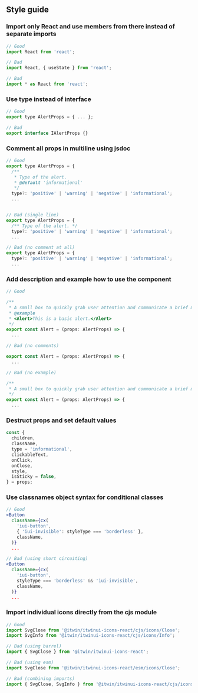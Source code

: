 ## Style guide

### Import only React and use members from there instead of separate imports

```jsx
// Good
import React from 'react';
```

```jsx
// Bad
import React, { useState } from 'react';
```

```jsx
// Bad
import * as React from 'react';
```

### Use type instead of interface

```jsx
// Good
export type AlertProps = { ... };
```

```jsx
// Bad
export interface IAlertProps {}
```

### Comment all props in multiline using jsdoc

```jsx
// Good
export type AlertProps = {
  /**
   * Type of the alert.
   * @default 'informational'
   */
  type?: 'positive' | 'warning' | 'negative' | 'informational';
  ...
```

```jsx

// Bad (single line)
export type AlertProps = {
  /** Type of the alert. */
  type?: 'positive' | 'warning' | 'negative' | 'informational';
  ...
```

```jsx
// Bad (no comment at all)
export type AlertProps = {
  type?: 'positive' | 'warning' | 'negative' | 'informational';
  ...
```

### Add description and example how to use the component

```jsx
// Good

/**
 * A small box to quickly grab user attention and communicate a brief message.
 * @example
 * <Alert>This is a basic alert.</Alert>
 */
export const Alert = (props: AlertProps) => {
  ...
```

```jsx
// Bad (no comments)

export const Alert = (props: AlertProps) => {
  ...
```

```jsx
// Bad (no example)

/**
 * A small box to quickly grab user attention and communicate a brief message.
 */
export const Alert = (props: AlertProps) => {
  ...
```

### Destruct props and set default values

```jsx
const {
  children,
  className,
  type = 'informational',
  clickableText,
  onClick,
  onClose,
  style,
  isSticky = false,
} = props;
```

### Use classnames object syntax for conditional classes

```jsx
// Good
<Button
  className={cx(
    'iui-button',
    { 'iui-invisible': styleType === 'borderless' },
    className,
  )}
  ...
```

```jsx
// Bad (using short circuiting)
<Button
  className={cx(
    'iui-button',
    styleType === 'borderless' && 'iui-invisible',
    className,
  )}
  ...
```

### Import individual icons directly from the cjs module

```jsx
// Good
import SvgClose from '@itwin/itwinui-icons-react/cjs/icons/Close';
import SvgInfo from '@itwin/itwinui-icons-react/cjs/icons/Info';
```

```jsx
// Bad (using barrel)
import { SvgClose } from '@itwin/itwinui-icons-react';
```

```jsx
// Bad (using esm)
import SvgClose from '@itwin/itwinui-icons-react/esm/icons/Close';
```

```jsx
// Bad (combining imports)
import { SvgClose, SvgInfo } from '@itwin/itwinui-icons-react/cjs/icons';
```
